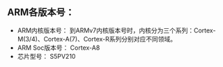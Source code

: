## ARM各版本号：  
  - ARM内核版本号：  到ARMv7内核版本号时，内核分为三个系列：Cortex-M(3/4)、Cortex-A(7)、Cortex-R系列分别对应不同领域。
  - ARM Soc版本号：  Cortex-A8
  - 芯片型号：       S5PV210  
  
